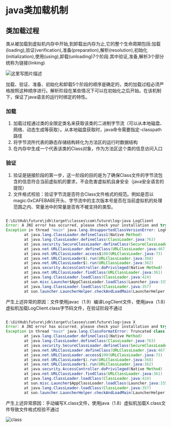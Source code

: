 # java类加载机制

## 类加载过程

类从被加载到虚拟机内存中开始,到卸载出内存为止,它的整个生命周期包括:加载(loading),验证(verification),准备(preparation),解析(resolution),初始化(initialization),使用(using),卸载(unloading)7个阶段.其中验证,准备,解析3个部分统称为链接(linking)

![这里写图片描述](http://img.blog.csdn.net/20160308184325593)

加载、验证、准备、初始化和卸载5个阶段的顺序是确定的，类的加载过程必须严格按照这种顺序进行。解析阶段在某些情况下可以在初始化之后开始。在该机制下，保证了java语言的运行时绑定的特性。

### 加载

1. 加载过程通过类的全限定类名来获取该类的二进制字节流（可以从本地磁盘、网络、动态生成等获取）。从本地磁盘获取时，java命令需要指定-classpath路径
2. 将字节流所代表的静态存储结构转化为方法区的运行时数据结构
3. 在内存中生成一个代表该类的Class对象，作为方法区这个类的信息访问入口

### 验证

1. 验证是链接阶段的第一步，这一阶段的目的是为了确保Class文件的字节流包含的信息符合当前虚拟机的要求，不会危害虚拟机自身安全（java安全语言的提现）
2. 文件格式校验：验证字节流是否符合Class文件格式的规范。例如是否以magic:0xCAFEBABE开头、字节流中的主次版本号是否在当前虚拟机的处理范围之内、常量池中的常量是否有不被支持的类型。

```java

E:\GitHub\future\jdk\target\classes\com\future\log>java LogClient
Error: A JNI error has occurred, please check your installation and try again
Exception in thread "main" java.lang.UnsupportedClassVersionError: LogClient has been compiled by a more recent version of the Java Runtime (class file version 53.0), this version of the Java Runtime only recognizes class file versions up to 52.0
        at java.lang.ClassLoader.defineClass1(Native Method)
        at java.lang.ClassLoader.defineClass(ClassLoader.java:763)
        at java.security.SecureClassLoader.defineClass(SecureClassLoader.java:142)
        at java.net.URLClassLoader.defineClass(URLClassLoader.java:467)
        at java.net.URLClassLoader.access$100(URLClassLoader.java:73)
        at java.net.URLClassLoader$1.run(URLClassLoader.java:368)
        at java.net.URLClassLoader$1.run(URLClassLoader.java:362)
        at java.security.AccessController.doPrivileged(Native Method)
        at java.net.URLClassLoader.findClass(URLClassLoader.java:361)
        at java.lang.ClassLoader.loadClass(ClassLoader.java:424)
        at sun.misc.Launcher$AppClassLoader.loadClass(Launcher.java:335)
        at java.lang.ClassLoader.loadClass(ClassLoader.java:357)
        at sun.launcher.LauncherHelper.checkAndLoadMain(LauncherHelper.java:495)

```

产生上述异常的原因：文件使用javac（1.9）编译LogClient文件，使用java（1.8）虚拟机加载LogClient.class字节码文件，在验证阶段不通过

```java

E:\GitHub\future\jdk\target\classes\com\future\log>java X
Error: A JNI error has occurred, please check your installation and try again
Exception in thread "main" java.lang.ClassFormatError: Truncated class file
        at java.lang.ClassLoader.defineClass1(Native Method)
        at java.lang.ClassLoader.defineClass(ClassLoader.java:763)
        at java.security.SecureClassLoader.defineClass(SecureClassLoader.java:142)
        at java.net.URLClassLoader.defineClass(URLClassLoader.java:467)
        at java.net.URLClassLoader.access$100(URLClassLoader.java:73)
        at java.net.URLClassLoader$1.run(URLClassLoader.java:368)
        at java.net.URLClassLoader$1.run(URLClassLoader.java:362)
        at java.security.AccessController.doPrivileged(Native Method)
        at java.net.URLClassLoader.findClass(URLClassLoader.java:361)
        at java.lang.ClassLoader.loadClass(ClassLoader.java:424)
        at sun.misc.Launcher$AppClassLoader.loadClass(Launcher.java:335)
        at java.lang.ClassLoader.loadClass(ClassLoader.java:357)
        at sun.launcher.LauncherHelper.checkAndLoadMain(LauncherHelper.java:495)
```

产生上述异常原因：手动编写X.class文件，使用java（1.8）虚拟机加载X.class文件导致文件格式校验不通过

![class](C:\Users\DELL\Desktop\class.png)







